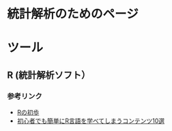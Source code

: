 # 統計解析のためのページ

# ツール
## R (統計解析ソフト）
### 参考リンク
* [Rの初歩](https://oku.edu.mie-u.ac.jp/~okumura/stat/first.html)
* [初心者でも簡単にR言語を学べてしまうコンテンツ10選](http://harold-spm.com/rgenngo-contents/)
